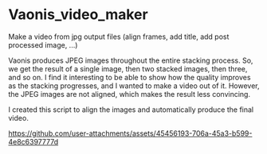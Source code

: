 # Vaonis_video_maker
Make a video from jpg output files (align frames, add title, add post processed image, ...)

Vaonis produces JPEG images throughout the entire stacking process. So, we get the result of a single image, then two stacked images, then three, and so on. I find it interesting to be able to show how the quality improves as the stacking progresses, and I wanted to make a video out of it. However, the JPEG images are not aligned, which makes the result less convincing. 

I created this script to align the images and automatically produce the final video.



https://github.com/user-attachments/assets/45456193-706a-45a3-b599-4e8c6397777d

